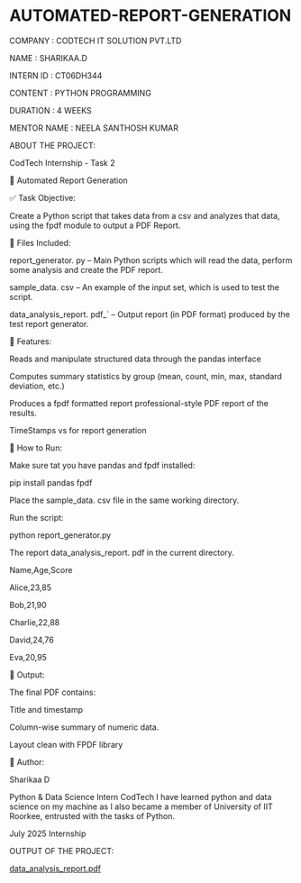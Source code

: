 # AUTOMATED-REPORT-GENERATION

COMPANY : CODTECH IT SOLUTION PVT.LTD

NAME : SHARIKAA.D

INTERN ID : CT06DH344

CONTENT : PYTHON PROGRAMMING

DURATION : 4 WEEKS

MENTOR NAME : NEELA SANTHOSH KUMAR

ABOUT THE PROJECT:

CodTech Internship - Task 2

🚀 Automated Report Generation

✅ Task Objective:

Create a Python script that takes data from a csv and analyzes that data, using the fpdf module to output a PDF Report.

📁 Files Included:

report_generator. py – Main Python scripts which will read the data, perform some analysis and create the PDF report.

sample_data. csv – An example of the input set, which is used to test the script.

data_analysis_report. pdf_` – Output report (in PDF format) produced by the test report generator.

🧠 Features:

Reads and manipulate structured data through the pandas interface

Computes summary statistics by group (mean, count, min, max, standard deviation, etc.)

Produces a fpdf formatted report professional-style PDF report of the results.

TimeStamps vs for report generation

🔧 How to Run:

Make sure tat you have pandas and fpdf installed:

pip install pandas fpdf

Place the sample_data. csv file in the same working directory.

Run the script:

python report_generator.py

The report data_analysis_report. pdf in the current directory.

Name,Age,Score

Alice,23,85

Bob,21,90

Charlie,22,88

David,24,76

Eva,20,95

📝 Output:

The final PDF contains:

Title and timestamp

Column-wise summary of numeric data.

Layout clean with FPDF library

👤 Author:

Sharikaa D

Python & Data Science Intern CodTech I have learned python and data science on my machine as I also became a member of University of IIT Roorkee, entrusted with the tasks of Python.

July 2025 Internship

OUTPUT OF THE PROJECT:

[data_analysis_report.pdf](https://github.com/user-attachments/files/21022088/data_analysis_report.pdf)
